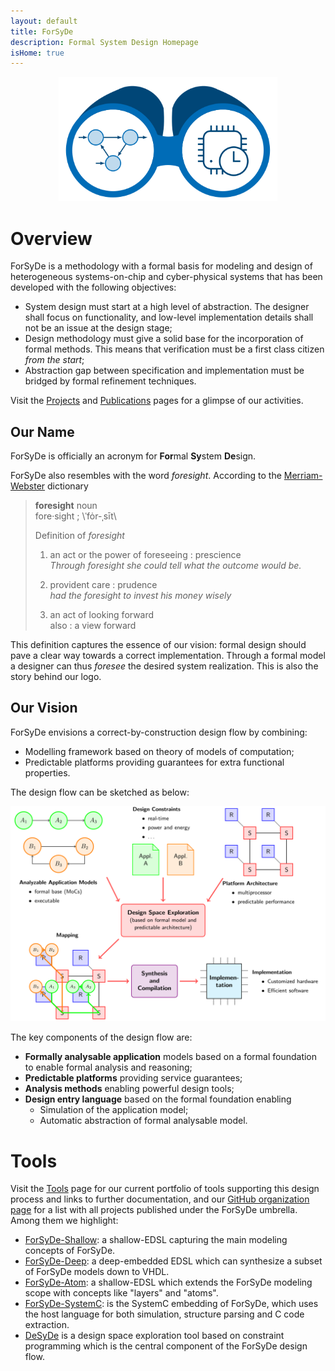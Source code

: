 ```yaml
---
layout: default
title: ForSyDe
description: Formal System Design Homepage
isHome: true
---
```


<p align="center">
	<img width="350px" src="/assets/images/forsyde-logo.svg">
</p>

# Overview

ForSyDe is a methodology with a formal basis for modeling and design of heterogeneous systems-on-chip and cyber-physical systems that has been developed with the following objectives:

 * System design must start at a high level of abstraction. The designer shall focus on functionality, and low-level implementation details shall not be an issue at the design stage;
 * Design methodology must give a solid base for the incorporation of formal methods. This means that verification must be a first class citizen _from the start_;
 * Abstraction gap between specification and implementation must be bridged by formal refinement techniques.
 
Visit the [Projects](tools.html) and [Publications](publications.html) pages for a glimpse of our activities.
 
## Our Name

ForSyDe is officially an acronym for **For**mal **Sy**stem **De**sign.

ForSyDe also resembles with the word _foresight_. According to the [Merriam-Webster](https://www.merriam-webster.com/dictionary/foresight) dictionary

> **foresight** noun  
> fore·​sight ; \ˈfȯr-ˌsīt\
>
> Definition of _foresight_ 
>
> 1. an act or the power of foreseeing : prescience   
>    _Through foresight she could tell what the outcome would be._
>
> 2. provident care : prudence  
>    _had the foresight to invest his money wisely_
>
> 3. an act of looking forward  
>    also : a view forward

This definition captures the essence of our vision: formal design should pave a clear way towards a correct implementation. Through a formal model a designer can thus _foresee_ the desired system realization. This is also the story behind our logo.
	
## Our Vision

ForSyDe envisions a correct-by-construction design flow by combining:

 * Modelling framework based on theory of models of computation;
 * Predictable platforms providing guarantees for extra functional properties.

The design flow can be sketched as below:

<p align="center">
	<img src="/assets/images/forsyde-design-flow.svg">
</p>

The key components of the design flow are:

 * **Formally analysable application** models based on a formal foundation to enable formal analysis and reasoning;
 * **Predictable platforms** providing service guarantees;
 * **Analysis methods** enabling powerful design tools;
 * **Design entry language** based on the formal foundation enabling
   - Simulation of the application model;
   - Automatic abstraction of formal analysable model.

# Tools

Visit the [Tools](tools) page for our current portfolio of tools supporting this design process and links to further documentation, and our [GitHub organization page](https://github.com/forsyde) for a list with all projects published under the ForSyDe umbrella. Among them we highlight:

* [ForSyDe-Shallow](forsyde-shallow): a shallow-EDSL capturing the main modeling concepts of ForSyDe.
* [ForSyDe-Deep](forsyde-deep): a deep-embedded EDSL which can synthesize a subset of ForSyDe models down to VHDL.
* [ForSyDe-Atom](forsyde-atom): a shallow-EDSL which extends the ForSyDe modeling scope with concepts like "layers" and "atoms".
* [ForSyDe-SystemC](ForSyDe-SystemC): is the SystemC embedding of ForSyDe, which uses the host language for both simulation, structure parsing and C code extraction.
* [DeSyDe](https://github.com/forsyde/DeSyDe) is a design space exploration tool based on constraint programming which is the central component of the ForSyDe design flow.
